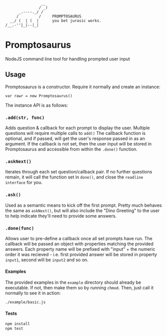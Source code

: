 
                    __
                   / _)
          _.----._/ /
         /         /     PROMPTOSAURUS
      __/ (  | (  |      you bet jurasic works.
    /__.-''|_|--|_|



# Promptosaurus
NodeJS command line tool for handling prompted user input

## Usage
Promptosaurus is a constructor. Require it normally and create an instance:

`var rawr = new Promptosaurus()`

The instance API is as follows:

### `.add(str, func)`
Adds question & callback for each prompt to display the user.
Multiple questions will require multiple calls to `add()`
The callback function is optional, and if passed, will get the user's response passed in as an argument.
If the callback is not set, then the user input will be stored in Promptosaurus and accessible from within the `.done()` function.

### `.askNext()`
Iterates through each set question/callback pair. If no further questions remain, it will call the function set in `done()`, and close the `readline interface` for  you.

### `.ask()`
Used as a semantic means to kick off the first prompt.
Pretty much behaves the same as `askNext()`, but will also include the "Dino Greeting" to the user to help indicate they'll need to provide some answers.

### `.done(func)`
Allows user to pre-define a callback once all set prompts have run.
The callback will be passed an object with properties matching the provided answers.
Each property name will be prefixed with "input" + the numeric order it was recieved - i.e. first provided answer will be stored in property `input1`, second will be `input2` and so on.

#### Examples
The provided examples in the `example` directory should already be executable.
If not, then make them so by running `chmod`. Then, just call it normally to see it in action:

`./example/basic.js`

#### Tests
```javascript
npm install
npm test
````
